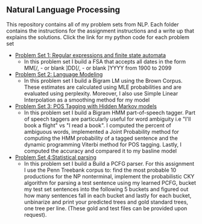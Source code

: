 ## Natural Language Processing 
This repository contains all of my problem sets from NLP. Each folder contains the instructions for the assignment instructions and a write up that explains the solutions. Click the link for my python code for each problem set

* [Problem Set 1: Regular expressions and finite state automata](https://github.com/mmoya01/Natural-Language-Processing/blob/master/pset1/pset1_code.py)
  * In this problem set I build a FSA that accepts all dates in the form MM[/, - or blank ]DD[/, - or blank ]YYYY from 1900 to 2099
* [Problem Set 2: Language Modeling](https://github.com/mmoya01/Natural-Language-Processing/blob/master/pset2/pset2_code.py)
  * In this problem set I build a Bigram LM using the Brown Corpus. These estimates are calculated using MLE probabilities and are evaluated using perplexity. Moreover, I also use Simple Linear Interpolation as a smoothing method for my model
* [Problem Set 3: POS Tagging with Hidden Markov models](https://github.com/mmoya01/Natural-Language-Processing/blob/master/pset3/pset3_code.py)
  * In this problem set I build a Bigram HMM part-of-speech tagger. Part of speech taggers are particularly useful for word ambiguity i.e "I'll book a flight" vs "I read a book". I computed the percent of ambiguous words, implemented a Joint Probability method for computing the HMM
probability of a tagged sentence and the dynamic programming Viterbi method for POS tagging. Lastly, I computed the accuracy and compared it to my basline model
* [Problem Set 4:Statistical parsing](https://github.com/mmoya01/Natural-Language-Processing/blob/master/pset4/pset4_code.py)
  * In this problem set I build a Build a PCFG parser. For this assignment I use the Penn Treebank corpus to: find the most probable 10 productions for the NP nonterminal, implement the probabilistic CKY algorithm for parsing a test sentence using
my learned PCFG, bucket my test set sentences into the following 5 buckets and figured out how many sentences fall in each bucket and lastly for each bucket, unbinarize and print your predicted trees and gold standard
trees, one tree per line. (These gold and test files can be provided upon request).
